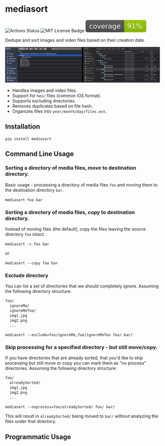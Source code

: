 # mediasort
![Actions Status](https://github.com/LouisLang/mediasort/workflows/Python%20application/badge.svg)
![MIT License Badge](https://img.shields.io/github/license/LouisLang/mediasort) 
![Coverage](https://github.com/LouisLang/mediasort/blob/master/resources/coverage.svg)

Dedupe and sort images and video files based on their creation date. 

![Image of Sorted Files](https://github.com/LouisLang/mediasort/blob/master/resources/demo.png)

* Handles images and video files.
* Support for `heic` files (common iOS format).
* Supports excluding directories.
* Removes duplicates based on file hash.
* Organizes files into `year/month/day/files.ext`.

## Installation
`pip install mediasort`

## Command Line Usage
### Sorting a directory of media files, *move* to destination directory.
Basic usage - processing a directory of media files `foo` and moving them to the destination directory `bar`.

`mediasort foo bar`

### Sorting a directory of media files, *copy* to destination directory.
Instead of moving files (the default), copy the files leaving the source directory `foo` intact. 

`mediasort -c foo bar`

or 

`mediasort --copy foo bar`

### Exclude directory
You can list a set of directories that we should completely ignore. Assuming the following directory structure:

```
foo/
  ignoreMe/
  ignoreMeToo/
  img1.jpg
  img2.png
  ...
```

`mediasort --exclude=foo/ignoreMe,foo/ignoreMeToo foo/ bar/`

### Skip processing for a specified directory - but still move/copy.
If you have directories that are already sorted, that you'd like to skip processing but still move or copy you can mark them as "no process" directories. Assuming the following directory structure:

```
foo/
  alreadySorted/
  img1.jpg
  img2.png
  ...
```

`mediasort --noprocess=foo/alreadySorted/ foo/ bar/`

This will result in `alreadySorted/` being moved to `bar/` without analyzing the files under that directory.

## Programmatic Usage
## 
